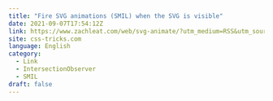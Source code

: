 ```yaml
---
title: "Fire SVG animations (SMIL) when the SVG is visible"
date: 2021-09-07T17:54:12Z
link: https://www.zachleat.com/web/svg-animate/?utm_medium=RSS&utm_source=news.12bit.vn
site: css-tricks.com
language: English
category:
  - Link
  - IntersectionObserver
  - SMIL
draft: false
---
```

